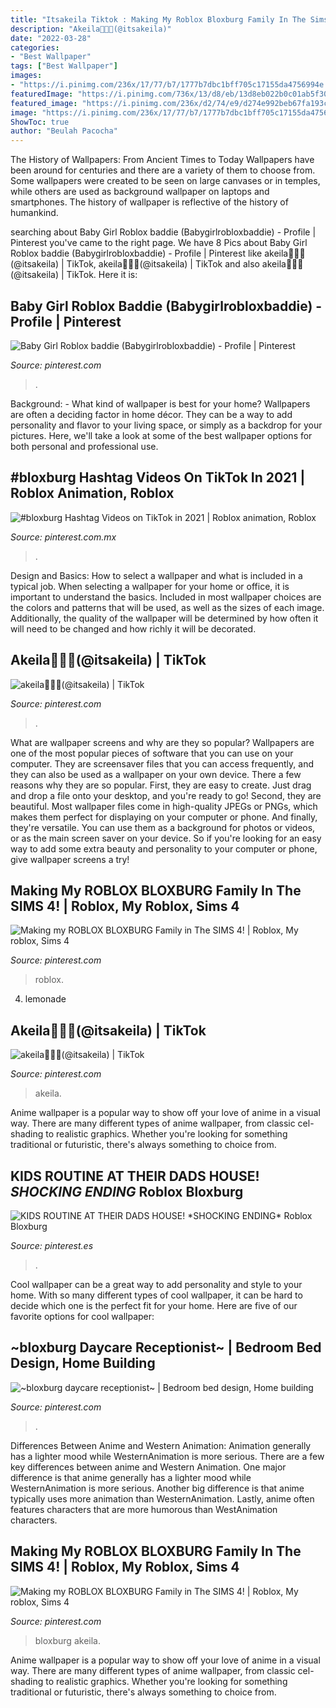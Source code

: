```yaml
---
title: "Itsakeila Tiktok : Making My Roblox Bloxburg Family In The Sims 4!"
description: "Akeila🌈💘💫(@itsakeila)"
date: "2022-03-28"
categories:
- "Best Wallpaper"
tags: ["Best Wallpaper"]
images:
- "https://i.pinimg.com/236x/17/77/b7/1777b7dbc1bff705c17155da4756994e.jpg?nii=t"
featuredImage: "https://i.pinimg.com/736x/13/d8/eb/13d8eb022b0c01ab5f304a94ffc8d248.jpg"
featured_image: "https://i.pinimg.com/236x/d2/74/e9/d274e992beb67fa193c4f5e451ca9489.jpg?nii=t"
image: "https://i.pinimg.com/236x/17/77/b7/1777b7dbc1bff705c17155da4756994e.jpg?nii=t"
ShowToc: true
author: "Beulah Pacocha"
---
```



The History of Wallpapers: From Ancient Times to Today
Wallpapers have been around for centuries and there are a variety of them to choose from. Some wallpapers were created to be seen on large canvases or in temples, while others are used as background wallpaper on laptops and smartphones. The history of wallpaper is reflective of the history of humankind.

	

		
searching about Baby Girl Roblox baddie (Babygirlrobloxbaddie) - Profile | Pinterest you've came to the right page. We have 8 Pics about Baby Girl Roblox baddie (Babygirlrobloxbaddie) - Profile | Pinterest like akeila🌈💘💫(@itsakeila) | TikTok, akeila🌈💘💫(@itsakeila) | TikTok and also akeila🌈💘💫(@itsakeila) | TikTok. Here it is:
		
    
## Baby Girl Roblox Baddie (Babygirlrobloxbaddie) - Profile | Pinterest

<img loading=lazy src="https://i.pinimg.com/236x/86/44/df/8644df18f05059203b7b8e51838f099e.jpg" onerror="this.onerror=null;this.src='https://tse4.mm.bing.net/th?id=OIP.UyUvXRU7m20jsUA-2ADBOAAAAA&amp;pid=15.1';" alt="Baby Girl Roblox baddie (Babygirlrobloxbaddie) - Profile | Pinterest">

_Source: pinterest.com_

>. 

	

Background: - What kind of wallpaper is best for your home?
Wallpapers are often a deciding factor in home décor. They can be a way to add personality and flavor to your living space, or simply as a backdrop for your pictures. Here, we'll take a look at some of the best wallpaper options for both personal and professional use.

    
## #bloxburg Hashtag Videos On TikTok In 2021 | Roblox Animation, Roblox

<img loading=lazy src="https://i.pinimg.com/236x/d2/74/e9/d274e992beb67fa193c4f5e451ca9489.jpg?nii=t" onerror="this.onerror=null;this.src='https://tse4.mm.bing.net/th?id=OIP.DwY4xTWJgPLsih1ev-XAvQAAAA&amp;pid=15.1';" alt="#bloxburg Hashtag Videos on TikTok in 2021 | Roblox animation, Roblox">

_Source: pinterest.com.mx_

>. 

	

Design and Basics: How to select a wallpaper and what is included in a typical job.
When selecting a wallpaper for your home or office, it is important to understand the basics. Included in most wallpaper choices are the colors and patterns that will be used, as well as the sizes of each image. Additionally, the quality of the wallpaper will be determined by how often it will need to be changed and how richly it will be decorated.

    
## Akeila🌈💘💫(@itsakeila) | TikTok

<img loading=lazy src="https://i.pinimg.com/236x/13/d8/eb/13d8eb022b0c01ab5f304a94ffc8d248.jpg?nii=t" onerror="this.onerror=null;this.src='https://tse3.mm.bing.net/th?id=OIP.NEml3R_iEt3H0R82U7rI6QAAAA&amp;pid=15.1';" alt="akeila🌈💘💫(@itsakeila) | TikTok">

_Source: pinterest.com_

>. 

	

What are wallpaper screens and why are they so popular?
Wallpapers are one of the most popular pieces of software that you can use on your computer. They are screensaver files that you can access frequently, and they can also be used as a wallpaper on your own device. There a few reasons why they are so popular. First, they are easy to create. Just drag and drop a file onto your desktop, and you're ready to go! Second, they are beautiful. Most wallpaper files come in high-quality JPEGs or PNGs, which makes them perfect for displaying on your computer or phone. And finally, they're versatile. You can use them as a background for photos or videos, or as the main screen saver on your device. So if you're looking for an easy way to add some extra beauty and personality to your computer or phone, give wallpaper screens a try!

    
## Making My ROBLOX BLOXBURG Family In The SIMS 4! | Roblox, My Roblox, Sims 4

<img loading=lazy src="https://i.pinimg.com/236x/cc/16/c9/cc16c98fc8661c58b0165b56000e940b.jpg?nii=t" onerror="this.onerror=null;this.src='https://tse1.mm.bing.net/th?id=OIP.enR_IYo3axWLslta3iH79wAAAA&amp;pid=15.1';" alt="Making my ROBLOX BLOXBURG Family in The SIMS 4! | Roblox, My roblox, Sims 4">

_Source: pinterest.com_

>roblox. 

	

4. lemonade 

    
## Akeila🌈💘💫(@itsakeila) | TikTok

<img loading=lazy src="https://i.pinimg.com/236x/17/77/b7/1777b7dbc1bff705c17155da4756994e.jpg?nii=t" onerror="this.onerror=null;this.src='https://tse2.mm.bing.net/th?id=OIP.H9gJVcCe_gUHli19mjiwzQAAAA&amp;pid=15.1';" alt="akeila🌈💘💫(@itsakeila) | TikTok">

_Source: pinterest.com_

>akeila. 

	

Anime wallpaper is a popular way to show off your love of anime in a visual way. There are many different types of anime wallpaper, from classic cel-shading to realistic graphics. Whether you're looking for something traditional or futuristic, there's always something to choice from.

    
## KIDS ROUTINE AT THEIR DADS HOUSE! *SHOCKING ENDING* Roblox Bloxburg

<img loading=lazy src="https://i.pinimg.com/236x/98/d6/c5/98d6c5c2ab6c3bd23fe2d1689dcf23b7.jpg?nii=t" onerror="this.onerror=null;this.src='https://tse3.mm.bing.net/th?id=OIP.bAxs1q3tBkKyKyb8yIYuUgAAAA&amp;pid=15.1';" alt="KIDS ROUTINE AT THEIR DADS HOUSE! *SHOCKING ENDING* Roblox Bloxburg">

_Source: pinterest.es_

>. 

	

Cool wallpaper can be a great way to add personality and style to your home. With so many different types of cool wallpaper, it can be hard to decide which one is the perfect fit for your home. Here are five of our favorite options for cool wallpaper: 

    
## ~bloxburg Daycare Receptionist~ | Bedroom Bed Design, Home Building

<img loading=lazy src="https://i.pinimg.com/236x/63/eb/d5/63ebd56a0c54e9cc4048f58e064c9978.jpg?nii=t" onerror="this.onerror=null;this.src='https://tse4.mm.bing.net/th?id=OIP.tuSzJ-pf2uQnVwDEJHdx_QAAAA&amp;pid=15.1';" alt="~bloxburg daycare receptionist~ | Bedroom bed design, Home building">

_Source: pinterest.com_

>. 

	

Differences Between Anime and Western Animation: Animation generally has a lighter mood while WesternAnimation is more serious.
There are a few key differences between anime and Western Animation. One major difference is that anime generally has a lighter mood while WesternAnimation is more serious. Another big difference is that anime typically uses more animation than WesternAnimation. Lastly, anime often features characters that are more humorous than WestAnimation characters.

    
## Making My ROBLOX BLOXBURG Family In The SIMS 4! | Roblox, My Roblox, Sims 4

<img loading=lazy src="https://i.pinimg.com/736x/13/d8/eb/13d8eb022b0c01ab5f304a94ffc8d248.jpg" onerror="this.onerror=null;this.src='https://tse1.mm.bing.net/th?id=OIP.11hlMEdv7z2h3qm5lqfTlgHaEK&amp;pid=15.1';" alt="Making my ROBLOX BLOXBURG Family in The SIMS 4! | Roblox, My roblox, Sims 4">

_Source: pinterest.com_

>bloxburg akeila. 

	

Anime wallpaper is a popular way to show off your love of anime in a visual way. There are many different types of anime wallpaper, from classic cel-shading to realistic graphics. Whether you're looking for something traditional or futuristic, there's always something to choice from.

